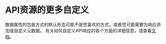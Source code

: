 # API资源的更多自定义

数据属性的包装方式的默认形态可能不是您喜欢的方式，或者您可能需要为响应添加或自定义元数据。 有关如何自定义API响应的各个方面的详细信息，请查看[文档](https://laravel.com/docs/6.0/eloquent-resources)。

